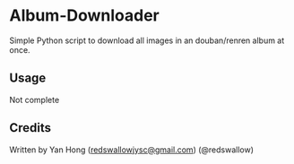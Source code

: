 Album-Downloader
================
Simple Python script to download all images in an douban/renren album at once.

## Usage

Not complete

## Credits

Written by Yan Hong (redswallowjysc@gmail.com) (@redswallow)
